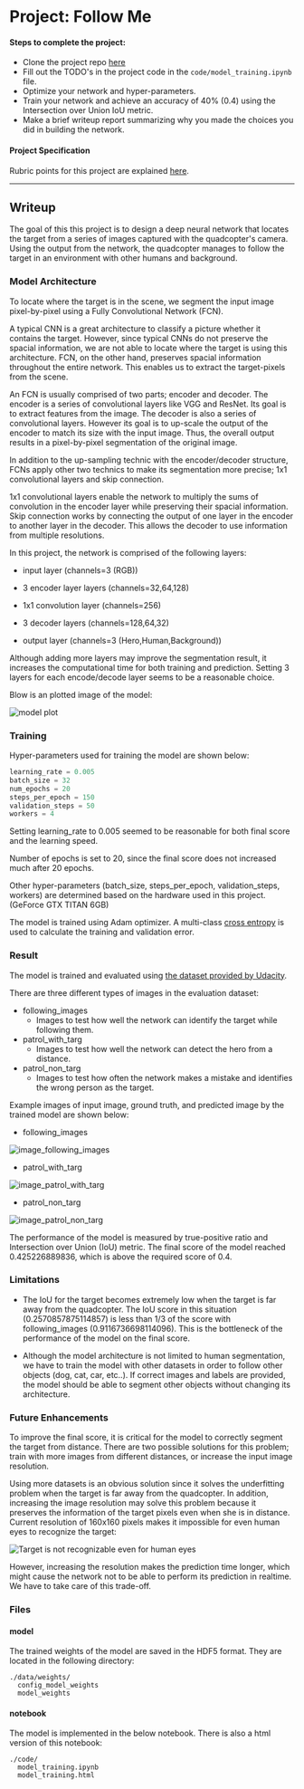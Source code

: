 # Project: Follow Me

#### Steps to complete the project:

- Clone the project repo [here](https://github.com/udacity/RoboND-DeepLearning-Project.git)
- Fill out the TODO's in the project code in the `code/model_training.ipynb` file.
- Optimize your network and hyper-parameters.
- Train your network and achieve an accuracy of 40% (0.4) using the Intersection over Union IoU metric.
- Make a brief writeup report summarizing why you made the choices you did in building the network.

#### Project Specification
 Rubric points for this project are explained [here](https://review.udacity.com/#!/rubrics/1155/view).

---
## Writeup

[//]: # (Image References)
[image_model]: ./docs/misc/model.png
[image_following_images]: ./docs/misc/following_images.png
[image_patrol_non_targ]: ./docs/misc/patrol_non_targ.png
[image_patrol_with_targ]: ./docs/misc/patrol_with_targ.png
[image_patrol_with_targ_distant]: ./docs/misc/patrol_with_targ_distant.png

The goal of this this project is to design a deep neural network that locates the target from a series of images captured with the quadcopter's camera. Using the output from the network, the quadcopter manages to follow the target in an environment with other humans and background.

### Model Architecture

To locate where the target is in the scene, we segment the input image pixel-by-pixel using a Fully Convolutional Network (FCN).

A typical CNN is a great architecture to classify a picture whether it contains the target. However, since typical CNNs do not preserve the spacial information, we are not able to locate where the target is using this architecture. FCN, on the other hand, preserves spacial information throughout the entire network. This enables us to extract the target-pixels from the scene.

An FCN is usually comprised of two parts; encoder and decoder. The encoder is a series of convolutional layers like VGG and ResNet. Its goal is to extract features from the image. The decoder is also a series of convolutional layers. However its goal is to up-scale the output of the encoder to match its size with the input image. Thus, the overall output results in a pixel-by-pixel segmentation of the original image.

In addition to the up-sampling technic with the encoder/decoder structure, FCNs apply other two technics to make its segmentation  more precise; 1x1 convolutional layers and skip connection.

1x1 convolutional layers enable the network to multiply the sums of convolution in the encoder layer while preserving their spacial information. Skip connection works by connecting the output of one layer in the encoder to another layer in the decoder. This allows the decoder to use information from multiple resolutions.

In this project, the network is comprised of the following layers:

- input layer (channels=3 (RGB))

- 3 encoder layer layers (channels=32,64,128)

- 1x1 convolution layer (channels=256)

- 3 decoder layers (channels=128,64,32)

- output layer (channels=3 (Hero,Human,Background))

Although adding more layers may improve the segmentation result,  it increases the computational time for both training and prediction. Setting 3 layers for each encode/decode layer seems to be a reasonable choice.

Blow is an plotted image of the model:

![model plot][image_model]

### Training
Hyper-parameters used for training the model are shown below:
```py
learning_rate = 0.005
batch_size = 32
num_epochs = 20
steps_per_epoch = 150
validation_steps = 50
workers = 4
```

Setting learning_rate to 0.005 seemed to be reasonable for both final score and the learning speed.

Number of epochs is set to 20, since the final score does not increased much after 20 epochs.

Other hyper-parameters (batch_size, steps_per_epoch, validation_steps, workers) are determined based on the hardware used in this project. (GeForce GTX TITAN 6GB)

The model is trained using Adam optimizer. A multi-class [cross entropy](https://en.wikipedia.org/wiki/Cross_entropy) is used to calculate the training and validation error.

### Result
The model is trained and evaluated using [the dataset provided by Udacity](https://classroom.udacity.com/nanodegrees/nd209/parts/09664d24-bdec-4e64-897a-d0f55e177f09/modules/cac27683-d5f4-40b4-82ce-d708de8f5373/lessons/197a058e-44f6-47df-8229-0ce633e0a2d0/concepts/06dde5a5-a7a2-4636-940d-e844b36ddd27).

There are three different types of images in the evaluation dataset:

- following_images
  - Images to test how well the network can identify the target while following them.
- patrol_with_targ
  - Images to test how well the network can detect the hero from a distance.
- patrol_non_targ
  - Images to test how often the network makes a mistake and identifies the wrong person as the target.

Example images of input image, ground truth, and predicted image by the trained model are shown below:

- following_images

![image_following_images][image_following_images]

- patrol_with_targ

![image_patrol_with_targ][image_patrol_with_targ]

- patrol_non_targ

![image_patrol_non_targ][image_patrol_non_targ]

The performance of the model is measured by true-positive ratio and  Intersection over Union (IoU) metric. The final score of the model reached 0.425226889836, which is above the required score of 0.4.

### Limitations
- The IoU for the target becomes extremely low when the target is far away from the quadcopter. The IoU score in this situation  (0.2570857875114857) is less than 1/3 of the score with following_images (0.9116736698114096). This is the bottleneck of the performance of the model on the final score.

- Although the model architecture is not limited to human segmentation, we have to train the model with other datasets in order to follow other objects (dog, cat, car, etc..). If correct images and labels are provided, the model should be able to segment other objects without changing its architecture.

### Future Enhancements

To improve the final score, it is critical for the model to correctly segment the target from distance. There are two possible solutions for this problem; train with more images from different distances, or increase the input image resolution.

Using more datasets is an obvious solution since it solves the underfitting problem when the target is far away from the quadcopter. In addition, increasing the image resolution may solve this problem because it preserves the information of the target pixels even when she is in distance. Current resolution of 160x160 pixels makes it impossible for even human eyes to recognize the target:

![Target is not recognizable even for human eyes][image_patrol_with_targ_distant]

However, increasing the resolution makes the prediction time  longer, which might cause the network not to be able to perform its prediction in realtime. We have to take care of this trade-off.

### Files
#### model
The trained weights of the model are saved in the HDF5 format. They are located in the following directory:

```
./data/weights/
  config_model_weights
  model_weights
```

#### notebook
The model is implemented in the below notebook.  There is also a html version  of this notebook:

```
./code/
  model_training.ipynb
  model_training.html
```
